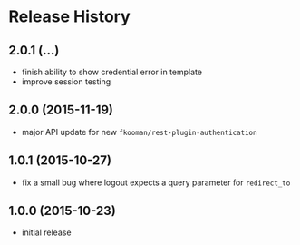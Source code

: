 # Release History

## 2.0.1 (...)
- finish ability to show credential error in template
- improve session testing

## 2.0.0 (2015-11-19)
- major API update for new `fkooman/rest-plugin-authentication`

## 1.0.1 (2015-10-27)
- fix a small bug where logout expects a query parameter for `redirect_to`

## 1.0.0 (2015-10-23)
- initial release
